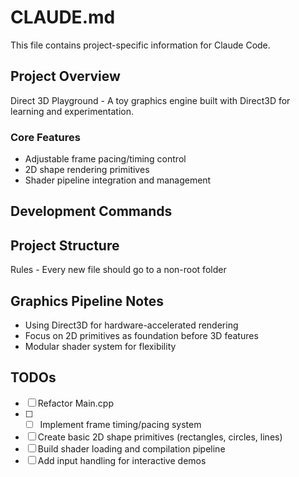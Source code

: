 # CLAUDE.md

This file contains project-specific information for Claude Code.

## Project Overview
Direct 3D Playground - A toy graphics engine built with Direct3D for learning and experimentation.

### Core Features
- Adjustable frame pacing/timing control
- 2D shape rendering primitives
- Shader pipeline integration and management

## Development Commands
<!-- Add build, run, and test commands here -->

## Project Structure

Rules
	- Every new file should go to a non-root folder

## Graphics Pipeline Notes
- Using Direct3D for hardware-accelerated rendering
- Focus on 2D primitives as foundation before 3D features
- Modular shader system for flexibility

## TODOs
- [ ] Refactor Main.cpp
- [ ] - [ ] Implement frame timing/pacing system
- [ ] Create basic 2D shape primitives (rectangles, circles, lines)
- [ ] Build shader loading and compilation pipeline
- [ ] Add input handling for interactive demos